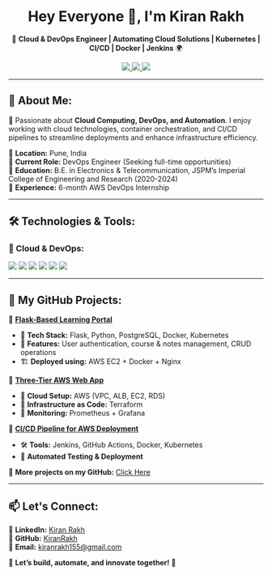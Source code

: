 <h1 align="center"> Hey Everyone 👋, I'm Kiran Rakh </h1>

<p align="center">
🚀 <b>Cloud & DevOps Engineer | Automating Cloud Solutions | Kubernetes | CI/CD | Docker | Jenkins</b> 🌍
</p>

<p align="center">
 <a href="https://www.linkedin.com/in/kiran-rakh-b644b6248">
    <img src="https://img.shields.io/badge/LinkedIn-KiranRakh-blue?style=for-the-badge&logo=linkedin" />
 </a>
 <a href="mailto:kiranrakh155@gmail.com">
    <img src="https://img.shields.io/badge/Email-Contact-red?style=for-the-badge&logo=gmail" />
 </a>
 <a href="https://github.com/KiranRakh">
    <img src="https://img.shields.io/badge/GitHub-KiranRakh-black?style=for-the-badge&logo=github" />
 </a>
</p>

---

## 🚀 About Me:
🎯 Passionate about **Cloud Computing, DevOps, and Automation**. I enjoy working with cloud technologies, container orchestration, and CI/CD pipelines to streamline deployments and enhance infrastructure efficiency.  

🔹 **Location:** Pune, India  
🔹 **Current Role:** DevOps Engineer (Seeking full-time opportunities)  
🔹 **Education:** B.E. in Electronics & Telecommunication, JSPM’s Imperial College of Engineering and Research (2020-2024)  
🔹 **Experience:** 6-month AWS DevOps Internship  

---

## 🛠️ Technologies & Tools:
### 🚀 Cloud & DevOps:
<p align="left">
<img src="https://img.shields.io/badge/AWS-Cloud-orange?style=for-the-badge&logo=amazonaws" />
<img src="https://img.shields.io/badge/Docker-Containerization-blue?style=for-the-badge&logo=docker" />
<img src="https://img.shields.io/badge/Kubernetes-Orchestration-blue?style=for-the-badge&logo=kubernetes" />
<img src="https://img.shields.io/badge/Terraform-IAC-purple?style=for-the-badge&logo=terraform" />
<img src="https://img.shields.io/badge/Jenkins-CI/CD-red?style=for-the-badge&logo=jenkins" />
<img src="https://img.shields.io/badge/Ansible-Automation-red?style=for-the-badge&logo=ansible" />
</p>

---

## 📂 My GitHub Projects:
🔹 **[Flask-Based Learning Portal](https://github.com/KiranRakh/flask-learning-portal)**  
   - 🌟 **Tech Stack:** Flask, Python, PostgreSQL, Docker, Kubernetes  
   - 🔹 **Features:** User authentication, course & notes management, CRUD operations  
   - 🏗️ **Deployed using:** AWS EC2 + Docker + Nginx  

🔹 **[Three-Tier AWS Web App](https://github.com/KiranRakh/aws-three-tier-app)**  
   - 🚀 **Cloud Setup:** AWS (VPC, ALB, EC2, RDS)  
   - 🔹 **Infrastructure as Code:** Terraform  
   - 🔹 **Monitoring:** Prometheus + Grafana  

🔹 **[CI/CD Pipeline for AWS Deployment](https://github.com/KiranRakh/aws-ci-cd-pipeline)**  
   - 🛠️ **Tools:** Jenkins, GitHub Actions, Docker, Kubernetes  
   - 🔹 **Automated Testing & Deployment**  

📌 **More projects on my GitHub:** [Click Here](https://github.com/KiranRakh)

---

## 📫 Let's Connect:
💼 **LinkedIn:** [Kiran Rakh](https://www.linkedin.com/in/kiran-rakh-b644b6248)  
📂 **GitHub:** [KiranRakh](https://github.com/KiranRakh)  
📧 **Email:** [kiranrakh155@gmail.com](mailto:kiranrakh155@gmail.com)  

🔹 **Let’s build, automate, and innovate together!** 🚀
